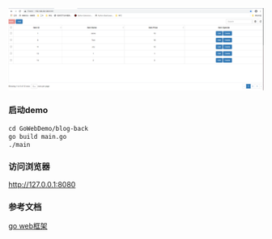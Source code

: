 ![Image text](https://github.com/MercifulGod/python-demo/blob/master/GoWebDemo/blog-back/static/img/hom.jpg)



### 启动demo
```commandline
cd GoWebDemo/blog-back  
go build main.go  
./main  
```


### 访问浏览器  
http://127.0.0.1:8080


### 参考文档
[go web框架  ](https://beego.me/docs/install/bee.md) 